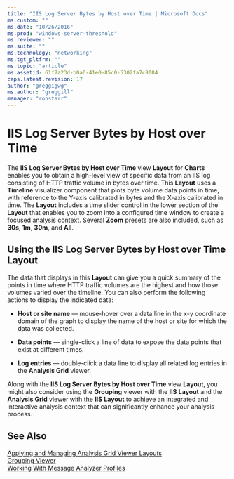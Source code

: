 ```yaml
---
title: "IIS Log Server Bytes by Host over Time | Microsoft Docs"
ms.custom: ""
ms.date: "10/26/2016"
ms.prod: "windows-server-threshold"
ms.reviewer: ""
ms.suite: ""
ms.technology: "networking"
ms.tgt_pltfrm: ""
ms.topic: "article"
ms.assetid: 61f7a23d-b0a6-41e0-85c0-5302fa7c8084
caps.latest.revision: 17
author: "greggigwg"
ms.author: "greggill"
manager: "ronstarr"
---
```


# IIS Log Server Bytes by Host over Time

The **IIS Log Server Bytes by Host over Time** view **Layout** for **Charts** enables you to obtain a high-level view of specific data from an IIS log consisting of HTTP traffic volume in bytes over time. This **Layout** uses a **Timeline** visualizer component that plots byte volume data points in time, with reference to the Y-axis calibrated in bytes and the X-axis calibrated in time. The **Layout** includes a time slider control in the lower section of the **Layout** that enables you to zoom into a configured time window to create a focused analysis context. Several **Zoom** presets are also included, such as **30s**, **1m**, **30m**, and **All**.  
  
## Using the IIS Log Server Bytes by Host over Time Layout  

 The data that displays in this **Layout** can give you a quick summary of the points in time where HTTP traffic volumes are the highest and how those volumes varied over the timeline. You can also perform the following actions to display the indicated data:  
  
-   **Host or site name** — mouse-hover over a data line in the x-y coordinate domain of the graph to display the name of the host or site for which the data was collected.  
  
-   **Data points** — single-click a line of data to expose the data points that exist at different times.  
  
-   **Log entries** — double-click a data line to display all related log entries in the **Analysis Grid** viewer.  
  
 Along with the **IIS Log Server Bytes by Host over Time** view **Layout**, you might also consider using the **Grouping** viewer with the **IIS** **Layout** and the **Analysis Grid** viewer with the **IIS** **Layout** to achieve an integrated and interactive analysis context that can significantly enhance your analysis process.  
  
## See Also  

[Applying and Managing Analysis Grid Viewer Layouts](applying-and-managing-analysis-grid-viewer-layouts.md)   
[Grouping Viewer](grouping-viewer.md)   
[Working With Message Analyzer Profiles](working-with-message-analyzer-profiles.md)